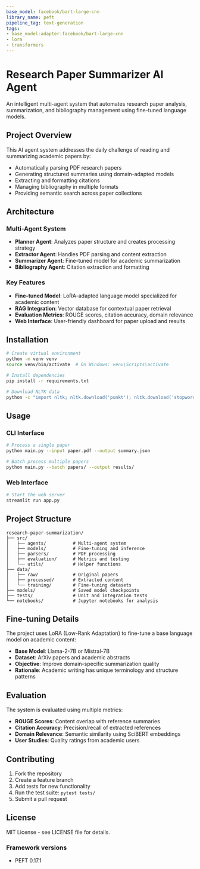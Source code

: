 ```yaml
---
base_model: facebook/bart-large-cnn
library_name: peft
pipeline_tag: text-generation
tags:
- base_model:adapter:facebook/bart-large-cnn
- lora
- transformers
---
```

# Research Paper Summarizer AI Agent

An intelligent multi-agent system that automates research paper analysis, summarization, and bibliography management using fine-tuned language models.

## Project Overview

This AI agent system addresses the daily challenge of reading and summarizing academic papers by:
- Automatically parsing PDF research papers
- Generating structured summaries using domain-adapted models
- Extracting and formatting citations
- Managing bibliography in multiple formats
- Providing semantic search across paper collections

## Architecture

### Multi-Agent System
- **Planner Agent**: Analyzes paper structure and creates processing strategy
- **Extractor Agent**: Handles PDF parsing and content extraction
- **Summarizer Agent**: Fine-tuned model for academic summarization
- **Bibliography Agent**: Citation extraction and formatting

### Key Features
- **Fine-tuned Model**: LoRA-adapted language model specialized for academic content
- **RAG Integration**: Vector database for contextual paper retrieval
- **Evaluation Metrics**: ROUGE scores, citation accuracy, domain relevance
- **Web Interface**: User-friendly dashboard for paper upload and results

## Installation

```bash
# Create virtual environment
python -m venv venv
source venv/bin/activate  # On Windows: venv\Scripts\activate

# Install dependencies
pip install -r requirements.txt

# Download NLTK data
python -c "import nltk; nltk.download('punkt'); nltk.download('stopwords')"
```

## Usage

### CLI Interface
```bash
# Process a single paper
python main.py --input paper.pdf --output summary.json

# Batch process multiple papers
python main.py --batch papers/ --output results/
```

### Web Interface
```bash
# Start the web server
streamlit run app.py
```

## Project Structure

```
research-paper-summarization/
├── src/
│   ├── agents/          # Multi-agent system
│   ├── models/          # Fine-tuning and inference
│   ├── parsers/         # PDF processing
│   ├── evaluation/      # Metrics and testing
│   └── utils/           # Helper functions
├── data/
│   ├── raw/             # Original papers
│   ├── processed/       # Extracted content
│   └── training/        # Fine-tuning datasets
├── models/              # Saved model checkpoints
├── tests/               # Unit and integration tests
└── notebooks/           # Jupyter notebooks for analysis
```

## Fine-tuning Details

The project uses LoRA (Low-Rank Adaptation) to fine-tune a base language model on academic content:
- **Base Model**: Llama-2-7B or Mistral-7B
- **Dataset**: ArXiv papers and academic abstracts
- **Objective**: Improve domain-specific summarization quality
- **Rationale**: Academic writing has unique terminology and structure patterns

## Evaluation

The system is evaluated using multiple metrics:
- **ROUGE Scores**: Content overlap with reference summaries
- **Citation Accuracy**: Precision/recall of extracted references
- **Domain Relevance**: Semantic similarity using SciBERT embeddings
- **User Studies**: Quality ratings from academic users

## Contributing

1. Fork the repository
2. Create a feature branch
3. Add tests for new functionality
4. Run the test suite: `pytest tests/`
5. Submit a pull request

## License

MIT License - see LICENSE file for details.
### Framework versions

- PEFT 0.17.1